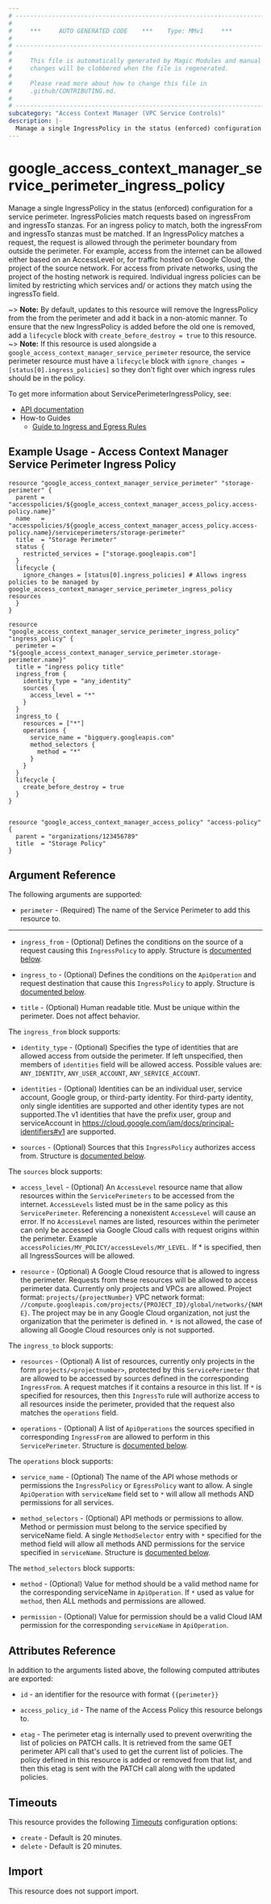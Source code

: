 ```yaml
---
# ----------------------------------------------------------------------------
#
#     ***     AUTO GENERATED CODE    ***    Type: MMv1     ***
#
# ----------------------------------------------------------------------------
#
#     This file is automatically generated by Magic Modules and manual
#     changes will be clobbered when the file is regenerated.
#
#     Please read more about how to change this file in
#     .github/CONTRIBUTING.md.
#
# ----------------------------------------------------------------------------
subcategory: "Access Context Manager (VPC Service Controls)"
description: |-
  Manage a single IngressPolicy in the status (enforced) configuration for a service perimeter.
---
```


# google_access_context_manager_service_perimeter_ingress_policy

Manage a single IngressPolicy in the status (enforced) configuration for a service perimeter.
IngressPolicies match requests based on ingressFrom and ingressTo stanzas. For an ingress policy to match,
both the ingressFrom and ingressTo stanzas must be matched. If an IngressPolicy matches a request,
the request is allowed through the perimeter boundary from outside the perimeter.
For example, access from the internet can be allowed either based on an AccessLevel or,
for traffic hosted on Google Cloud, the project of the source network.
For access from private networks, using the project of the hosting network is required.
Individual ingress policies can be limited by restricting which services and/
or actions they match using the ingressTo field.

~> **Note:** By default, updates to this resource will remove the IngressPolicy from the
from the perimeter and add it back in a non-atomic manner. To ensure that the new IngressPolicy
is added before the old one is removed, add a `lifecycle` block with `create_before_destroy = true` to this resource.
~> **Note:** If this resource is used alongside a `google_access_context_manager_service_perimeter` resource,
the service perimeter resource must have a `lifecycle` block with `ignore_changes = [status[0].ingress_policies]` so
they don't fight over which ingress rules should be in the policy.


To get more information about ServicePerimeterIngressPolicy, see:

* [API documentation](https://cloud.google.com/access-context-manager/docs/reference/rest/v1/accessPolicies.servicePerimeters#ingresspolicy)
* How-to Guides
    * [Guide to Ingress and Egress Rules](https://cloud.google.com/vpc-service-controls/docs/ingress-egress-rules)

## Example Usage - Access Context Manager Service Perimeter Ingress Policy


```hcl
resource "google_access_context_manager_service_perimeter" "storage-perimeter" {
  parent = "accesspolicies/${google_access_context_manager_access_policy.access-policy.name}"
  name   = "accesspolicies/${google_access_context_manager_access_policy.access-policy.name}/serviceperimeters/storage-perimeter"
  title  = "Storage Perimeter"
  status {
    restricted_services = ["storage.googleapis.com"]
  }
  lifecycle {
    ignore_changes = [status[0].ingress_policies] # Allows ingress policies to be managed by google_access_context_manager_service_perimeter_ingress_policy resources
  }
}

resource "google_access_context_manager_service_perimeter_ingress_policy" "ingress_policy" {
  perimeter = "${google_access_context_manager_service_perimeter.storage-perimeter.name}"
  title = "ingress policy title"
  ingress_from {
    identity_type = "any_identity"
    sources {
      access_level = "*"
    }
  }
  ingress_to {
    resources = ["*"]
    operations {
      service_name = "bigquery.googleapis.com"
      method_selectors {
        method = "*"
      }
    }
  }
  lifecycle {
    create_before_destroy = true
  }
}


resource "google_access_context_manager_access_policy" "access-policy" {
  parent = "organizations/123456789"
  title  = "Storage Policy"
}
```

## Argument Reference

The following arguments are supported:


* `perimeter` -
  (Required)
  The name of the Service Perimeter to add this resource to.


- - -


* `ingress_from` -
  (Optional)
  Defines the conditions on the source of a request causing this `IngressPolicy`
  to apply.
  Structure is [documented below](#nested_ingress_from).

* `ingress_to` -
  (Optional)
  Defines the conditions on the `ApiOperation` and request destination that cause
  this `IngressPolicy` to apply.
  Structure is [documented below](#nested_ingress_to).

* `title` -
  (Optional)
  Human readable title. Must be unique within the perimeter. Does not affect behavior.


<a name="nested_ingress_from"></a>The `ingress_from` block supports:

* `identity_type` -
  (Optional)
  Specifies the type of identities that are allowed access from outside the
  perimeter. If left unspecified, then members of `identities` field will be
  allowed access.
  Possible values are: `ANY_IDENTITY`, `ANY_USER_ACCOUNT`, `ANY_SERVICE_ACCOUNT`.

* `identities` -
  (Optional)
  Identities can be an individual user, service account, Google group,
  or third-party identity. For third-party identity, only single identities
  are supported and other identity types are not supported.The v1 identities
  that have the prefix user, group and serviceAccount in
  https://cloud.google.com/iam/docs/principal-identifiers#v1 are supported.

* `sources` -
  (Optional)
  Sources that this `IngressPolicy` authorizes access from.
  Structure is [documented below](#nested_ingress_from_sources).


<a name="nested_ingress_from_sources"></a>The `sources` block supports:

* `access_level` -
  (Optional)
  An `AccessLevel` resource name that allow resources within the
  `ServicePerimeters` to be accessed from the internet. `AccessLevels` listed
  must be in the same policy as this `ServicePerimeter`. Referencing a nonexistent
  `AccessLevel` will cause an error. If no `AccessLevel` names are listed,
  resources within the perimeter can only be accessed via Google Cloud calls
  with request origins within the perimeter.
  Example `accessPolicies/MY_POLICY/accessLevels/MY_LEVEL.`
  If * is specified, then all IngressSources will be allowed.

* `resource` -
  (Optional)
  A Google Cloud resource that is allowed to ingress the perimeter.
  Requests from these resources will be allowed to access perimeter data.
  Currently only projects and VPCs are allowed.
  Project format: `projects/{projectNumber}`
  VPC network format:
  `//compute.googleapis.com/projects/{PROJECT_ID}/global/networks/{NAME}`.
  The project may be in any Google Cloud organization, not just the
  organization that the perimeter is defined in. `*` is not allowed, the case
  of allowing all Google Cloud resources only is not supported.

<a name="nested_ingress_to"></a>The `ingress_to` block supports:

* `resources` -
  (Optional)
  A list of resources, currently only projects in the form
  `projects/<projectnumber>`, protected by this `ServicePerimeter`
  that are allowed to be accessed by sources defined in the
  corresponding `IngressFrom`. A request matches if it contains
  a resource in this list. If `*` is specified for resources,
  then this `IngressTo` rule will authorize access to all
  resources inside the perimeter, provided that the request
  also matches the `operations` field.

* `operations` -
  (Optional)
  A list of `ApiOperations` the sources specified in corresponding `IngressFrom`
  are allowed to perform in this `ServicePerimeter`.
  Structure is [documented below](#nested_ingress_to_operations).


<a name="nested_ingress_to_operations"></a>The `operations` block supports:

* `service_name` -
  (Optional)
  The name of the API whose methods or permissions the `IngressPolicy` or
  `EgressPolicy` want to allow. A single `ApiOperation` with `serviceName`
  field set to `*` will allow all methods AND permissions for all services.

* `method_selectors` -
  (Optional)
  API methods or permissions to allow. Method or permission must belong to
  the service specified by serviceName field. A single `MethodSelector` entry
  with `*` specified for the method field will allow all methods AND
  permissions for the service specified in `serviceName`.
  Structure is [documented below](#nested_ingress_to_operations_operations_method_selectors).


<a name="nested_ingress_to_operations_operations_method_selectors"></a>The `method_selectors` block supports:

* `method` -
  (Optional)
  Value for method should be a valid method name for the corresponding
  serviceName in `ApiOperation`. If `*` used as value for `method`, then
  ALL methods and permissions are allowed.

* `permission` -
  (Optional)
  Value for permission should be a valid Cloud IAM permission for the
  corresponding `serviceName` in `ApiOperation`.

## Attributes Reference

In addition to the arguments listed above, the following computed attributes are exported:

* `id` - an identifier for the resource with format `{{perimeter}}`

* `access_policy_id` -
  The name of the Access Policy this resource belongs to.

* `etag` -
  The perimeter etag is internally used to prevent overwriting the list of policies on PATCH calls. It is retrieved from the same GET perimeter API call that's used to get the current list of policies. The policy defined in this resource is added or removed from that list, and then this etag is sent with the PATCH call along with the updated policies.


## Timeouts

This resource provides the following
[Timeouts](https://developer.hashicorp.com/terraform/plugin/sdkv2/resources/retries-and-customizable-timeouts) configuration options:

- `create` - Default is 20 minutes.
- `delete` - Default is 20 minutes.

## Import

This resource does not support import.
